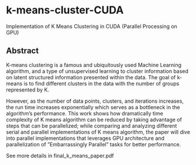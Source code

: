 # k-means-cluster-CUDA
Implementation of K Means Clustering in CUDA (Parallel Processing on GPU)

## Abstract
K-means clustering is a famous and ubiquitously used Machine Learning algorithm, and a type of unsupervised learning to cluster information based on latent structured information presented within the data. The goal of k-means is to find different clusters in the data with the number of groups represented by K.

However, as the number of data points, clusters, and iterations increases, the run time increases exponentially which serves as a bottleneck in the algorithm’s performance. This work shows how dramatically time complexity of K means algorithm can be reduced by taking advantage of steps that can be parallelized; while comparing and analyzing different serial and parallel implementations of K means algorithm, the paper will dive into parallel implementations that leverages GPU architecture and parallelization of ”Embarrassingly Parallel” tasks for better performance.

See more details in final_k_means_paper.pdf
